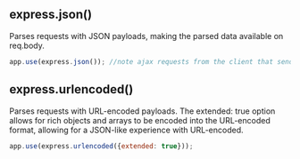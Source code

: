 ## express.json()
Parses requests with JSON payloads, making the parsed data available on req.body.
```js
app.use(express.json()); //note ajax requests from the client that send json data must have contentType: 'application/json' specified, and data: JSON.stringify(data) specified
```

## express.urlencoded()
Parses requests with URL-encoded payloads. The extended: true option allows for rich objects and arrays to be encoded into the URL-encoded format, allowing for a JSON-like experience with URL-encoded.

```js
app.use(express.urlencoded({extended: true}));
```